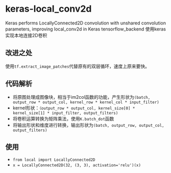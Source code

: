 # keras-local_conv2d
Keras performs LocallyConnected2D convolution with unshared convolution parameters, improving local_conv2d in Keras tensorflow_backend
使用keras实现本地连接2D卷积

## 改进之处
使用`tf.extract_image_patches`代替原有的双层循环，速度上原来要快。

## 代码解析
* 将原图处理成图像块，相当于im2col函数的功能，产生形状为`(batch, output_row * output_col, kernel_row * kernel_col * input_filter)`
* kernel形状：`（output_row * output_col, kernel_size[0] * kernel_size[1] * input_filter, output_filters)`
* 将卷积运算转换为矩阵乘法，使用`K.batch_dot`函数
* 将输出形状和维度进行转换，输出形状为`(batch, output_row, output_col, output_filters)`
## 使用
* `from local import LocallyConnected2D`
* `x = LocallyConnected2D(32, (3, 3), activation='relu')(x)`

